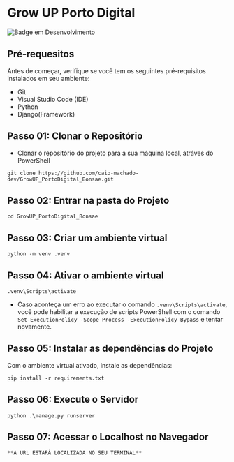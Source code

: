# Grow UP Porto Digital

![Badge em Desenvolvimento](http://img.shields.io/static/v1?label=STATUS&message=EM+DESENVOLVIMENTO&color=GREEN&style=for-the-badge)
 
## Pré-requesitos

Antes de começar, verifique se você tem os seguintes pré-requisitos instalados em seu ambiente:

- Git 
- Visual Studio Code (IDE)
- Python
- Django(Framework)

## Passo 01: Clonar o Repositório

- Clonar o repositório do projeto para a sua máquina local, atráves do PowerShell

```
git clone https://github.com/caio-machado-dev/GrowUP_PortoDigital_Bonsae.git
```

## Passo 02: Entrar na pasta do Projeto

```
cd GrowUP_PortoDigital_Bonsae
```

## Passo 03: Criar um ambiente virtual

```
python -m venv .venv
```

## Passo 04: Ativar o ambiente virtual

```
.venv\Scripts\activate
```

- Caso aconteça um erro ao executar o comando `.venv\Scripts\activate`, você pode habilitar a execução de scripts PowerShell com o comando `Set-ExecutionPolicy -Scope Process -ExecutionPolicy Bypass` e tentar novamente.

## Passo 05: Instalar as dependências do Projeto

Com o ambiente virtual ativado, instale as dependências:

```
pip install -r requirements.txt

```

## Passo 06: Execute o Servidor

```
python .\manage.py runserver

```

## Passo 07: Acessar o Localhost no Navegador

```
**A URL ESTARÁ LOCALIZADA NO SEU TERMINAL**

```